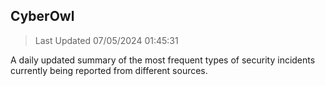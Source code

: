 ## CyberOwl 
> Last Updated 07/05/2024 01:45:31 


A daily updated summary of the most frequent types of security incidents currently being reported from different sources.

